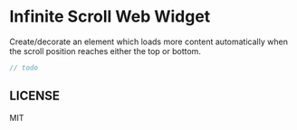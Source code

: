 # Infinite Scroll Web Widget

Create/decorate an element which loads more content automatically when the scroll position reaches either the top or bottom.


```js
// todo
```

## LICENSE

MIT